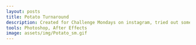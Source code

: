 ```yaml
---
layout: posts
title: Potato Turnaround
description: Created for Challenge Mondays on instagram, tried out some texture looping and background depth.
tools: Photoshop, After Effects
image: assets/img/Potato_sm.gif
---
```

